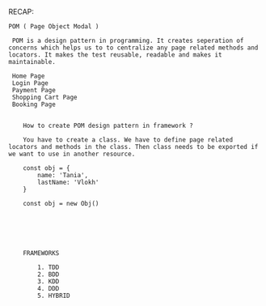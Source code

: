 RECAP:

	POM ( Page Object Modal )

	 POM is a design pattern in programming. It creates seperation of concerns which helps us to to centralize any page related methods and locators. It makes the test reusable, readable and makes it maintainable.

	 Home Page
	 Login Page
	 Payment Page
	 Shopping Cart Page
	 Booking Page


	 	How to create POM design pattern in framework ?

	 	You have to create a class. We have to define page related locators and methods in the class. Then class needs to be exported if we want to use in another resource.

	 	const obj = {
	 		name: 'Tania',
	 		lastName: 'Vlokh'
	 	}

	 	const obj = new Obj()






		FRAMEWORKS

			1. TDD
			2. BDD
			3. KDD
			4. DDD
			5. HYBRID